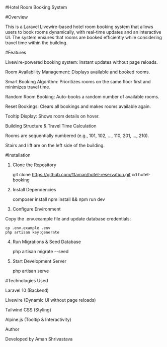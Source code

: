 #Hotel Room Booking System  

#Overview

This is a Laravel Livewire-based hotel room booking system that allows users to book rooms dynamically, with real-time updates and an interactive UI. The system ensures that rooms are booked efficiently while considering travel time within the building.

#Features

Livewire-powered booking system: Instant updates without page reloads.

Room Availability Management: Displays available and booked rooms.

Smart Booking Algorithm: Prioritizes rooms on the same floor first and minimizes travel time.

Random Room Booking: Auto-books a random number of available rooms.

Reset Bookings: Clears all bookings and makes rooms available again.

Tooltip Display: Shows room details on hover.

Building Structure & Travel Time Calculation

Rooms are sequentially numbered (e.g., 101, 102, ..., 110, 201, ..., 210).

Stairs and lift are on the left side of the building.


#Installation

1. Clone the Repository

    git clone https://github.com/11aman/hotel-reservation.git
    cd hotel-booking

2. Install Dependencies

    composer install
    npm install && npm run dev

3. Configure Environment

Copy the .env.example file and update database credentials:

    cp .env.example .env
    php artisan key:generate

4. Run Migrations & Seed Database

    php artisan migrate --seed

5. Start Development Server

    php artisan serve



#Technologies Used

Laravel 10 (Backend)

Livewire (Dynamic UI without page reloads)

Tailwind CSS (Styling)

Alpine.js (Tooltip & Interactivity)

Author

Developed by Aman Shrivastava


